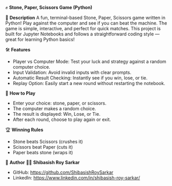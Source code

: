 ✊ **Stone, Paper, Scissors Game (Python)**

📝 **Description**
A fun, terminal-based Stone, Paper, Scissors game written in Python!
Play against the computer and see if you can beat the machine. The game is simple, interactive, and perfect for quick matches. This project is built for Jupyter Notebooks and follows a straightforward coding style — great for learning Python basics!

🛠️ **Features**
- Player vs Computer Mode: Test your luck and strategy against a random computer choice.
- Input Validation: Avoid invalid inputs with clear prompts.
- Automatic Result Checking: Instantly see if you win, lose, or tie.
- Replay Option: Easily start a new round without restarting the notebook.
    
🧩 **How to Play**
- Enter your choice: stone, paper, or scissors.
- The computer makes a random choice.
- The result is displayed: Win, Lose, or Tie.
- After each round, choose to play again or exit.

🏆 **Winning Rules**
- Stone beats Scissors (crushes it)
- Scissors beat Paper (cuts it)
- Paper beats stone (wraps it)

🏅 **Author** 👨‍💻 **Shibasish Roy Sarkar**
- GitHub: https://github.com/ShibasishRoySarkar
- LinkedIn: https://www.linkedin.com/in/shibasish-roy-sarkar/
